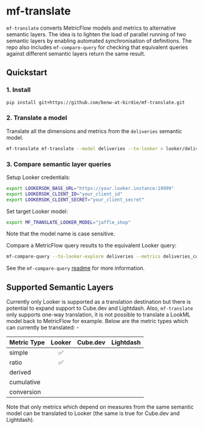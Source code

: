 # mf-translate

`mf-translate` converts MetricFlow models and metrics to alternative semantic layers. The idea is to lighten the load of parallel running of two semantic layers by enabling automated synchronisation of definitions. The repo also includes `mf-compare-query` for checking that equivalent queries against different semantic layers return the same result.

## Quickstart

### 1. Install
```sh
pip install git+https://github.com/benw-at-birdie/mf-translate.git
```

### 2. Translate a model
Translate all the dimensions and metrics from the `deliveries` semantic model.
```bash
mf-translate mf-translate --model deliveries --to-looker > looker/deliveries_base.view.lkml
```

### 3. Compare semantic layer queries
Setup Looker credentials:
```bash
export LOOKERSDK_BASE_URL="https://your.looker.instance:19999"
export LOOKERSDK_CLIENT_ID="your_client_id"
export LOOKERSDK_CLIENT_SECRET="your_client_secret"
```

Set target Looker model:
```bash
export MF_TRANSLATE_LOOKER_MODEL="jaffle_shop"
```
Note that the model name is case sensitive.

Compare a MetricFlow query results to the equivalent Looker query:
```bash
mf-compare-query --to-looker-explore deliveries --metrics deliveries_count --group-by delivery_person_id__full_name
```
See the `mf-compare-query` [readme](mf_compare_query/README.md) for more information.

## Supported Semantic Layers
Currently only Looker is supported as a translation destination but there is potential to expand support to Cube.dev and Lightdash. Also, `mf-translate` only supports one-way translation, it is not possible to translate a LookML model back to MetricFlow for example. Below are the metric types which can currently be translated: -

| Metric Type | Looker | Cube.dev | Lightdash |
|-------------|:------:|:--------:|:---------:|
| simple      | ✅     |          |           |
| ratio       | ✅     |          |           |
| derived     |        |          |           |
| cumulative  |        |          |           |
| conversion  |        |          |           |

Note that only metrics which depend on measures from the same semantic model can be translated to Looker (the same is true for Cube.dev and Lightdash).


